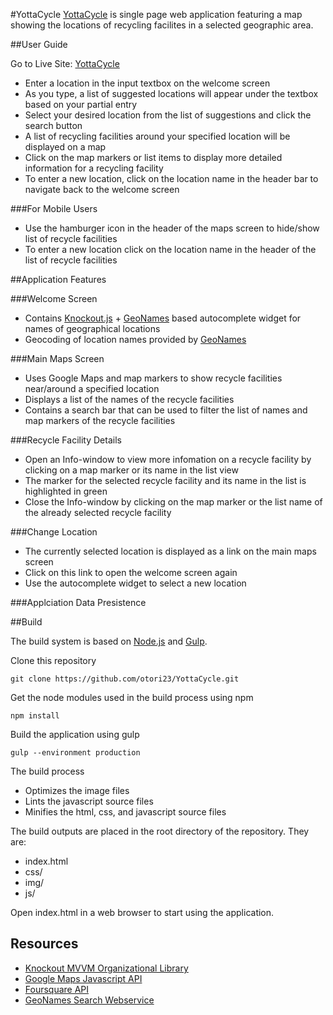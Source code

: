 #YottaCycle
[YottaCycle](http://otori23.github.io/YottaCycle/ "The YottaCycle App") is single page web application featuring a map showing the locations of recycling facilites in a selected geographic area.

##User Guide

Go to Live Site: [YottaCycle](http://otori23.github.io/YottaCycle/ "The YottaCycle App")

- Enter a location in the input textbox on the welcome screen
- As you type, a list of suggested locations will appear under the textbox based on your partial entry
- Select your desired location from the list of suggestions and click the search button
- A list of recycling facilities around your specified location will be displayed on a map
- Click on the map markers or list items to display more detailed information for a recycling facility
- To enter a new location, click on the location name in the header bar to navigate back to the welcome screen

###For Mobile Users

- Use the hamburger icon in the header of the maps screen to hide/show list of recycle facilities
- To enter a new location click on the location name in the header of the list of recycle facilities

##Application Features

###Welcome Screen

- Contains [Knockout.js](http://knockoutjs.com/ "knockout.js") + [GeoNames](http://www.geonames.org/export/geonames-search.html "geomanes search api") based autocomplete widget for names of geographical locations
- Geocoding of location names provided by [GeoNames](http://www.geonames.org/export/geonames-search.html "geomanes search api")

###Main Maps Screen

- Uses Google Maps and map markers to show recycle facilities near/around a specified location 
- Displays a list of the names of the recycle facilities
- Contains a search bar that can be used to filter the list of names and map markers of the recycle facilities

###Recycle Facility Details

- Open an Info-window to view more infomation on a recycle facility by clicking on a map marker or its name in the list view
- The marker for the selected recycle facility and its name in the list is highlighted in green
- Close the Info-window by clicking on the map marker or the list name of the already selected recycle facility

###Change Location

- The currently selected location is displayed as a link on the main maps screen
- Click on this link to open the welcome screen again
- Use the autocomplete widget to select a new location

###Applciation Data Presistence

##Build

The build system is based on [Node.js](https://nodejs.org/en/ "Node.js") and [Gulp](http://gulpjs.com/ "gulp.js").

Clone this repository
	
	git clone https://github.com/otori23/YottaCycle.git

Get the node modules used in the build process using npm

	npm install

Build the application using gulp

	gulp --environment production

The build process

- Optimizes the image files
- Lints the javascript source files
- Minifies the html, css, and javascript source files

The build outputs are placed in the root directory of the repository. They are:

- index.html
- css/
- img/
- js/

Open index.html in a web browser to start using the application.

Resources
--------

- [Knockout MVVM Organizational Library](http://knockoutjs.com/ "knockout.js")
- [Google Maps Javascript API](https://developers.google.com/maps/documentation/javascript/ "google maps api")
- [Foursquare API](https://developer.foursquare.com/start "foursquare api")
- [GeoNames Search Webservice](http://www.geonames.org/export/geonames-search.html "geomanes search api")
